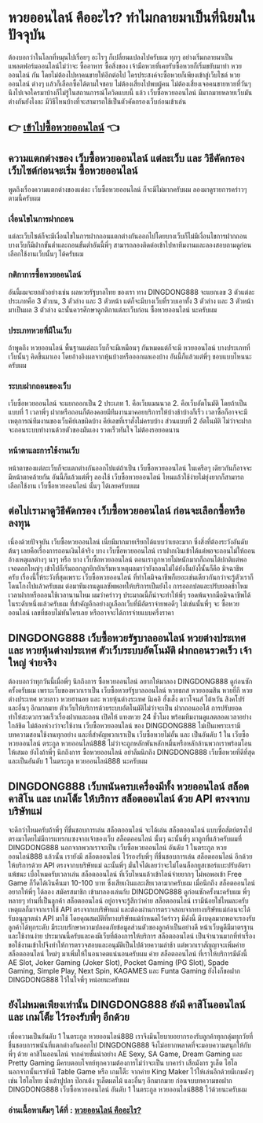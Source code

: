# หวยออนไลน์ คืออะไร? ทำไมกลายมาเป็นที่นิยมในปัจจุบัน
ต้องบอกว่าในโลกที่หมุนไปเรื่อยๆ อะไรๆ ก็เปลี่ยนแปลงไปครับผม ทุกๆ อย่างเริ่มกลายมาเป็นแพลตฟอร์มออนไลน์ไม่ว่าจะ ซื้ออาหาร ซื้อสิ่งของ เจ้ามือหวยที่เคยรับซื้อหวยก็เริ่มขยับมาทำ หวยออนไลน์ กัน โดยไม่ต้องไปหาคนขายให้อีกต่อไป ใครประสงค์จะซื้อหวยก็เพียงเข้าสู่เว็บไซต์ หวยออนไลน์ ต่างๆ แล้วก็เลือกซื้อได้ตามใจชอบ ไม่ต้องเสี่ยงไปพบผู้คน ไม่ต้องเสี่ยงเจอคนขายหวยที่วันๆ นึงไปเจอใครมาบ้างก็ไม่รู้ในสถานการณ์โควิดแบบนี้ แล้ว เว็บซื้อหวยออนไลน์ มีมากมายหลายเว็บมันต่างกันยังไงละ มีวิธีไหนบ้างที่จะสามารถใช้เป็นตัวคัดกรองเว็บก่อนเข้าเล่น

## 👉 [เข้าไปซื้อหวยออนไลน์](https://bit.ly/3ryTLaH) 👈

## ความแตกต่างของ เว็บซื้อหวยออนไลน์ แต่ละเว็บ และ วิธีคัดกรองเว็บไซต์ก่อนจะเริ่ม ซื้อหวยออนไลน์
พูดถึงเรื่องความแตกต่างของแต่ละ เว็บซื้อหวยออนไลน์ ก็จะมีไม่มากครับผม ลองมาดูรายการคร่าวๆ ตามนี้ครับผม

### เงื่อนไขในการฝากถอน
แต่ละเว็บไซต์ก็จะมีเงื่อนไขในการฝากถอนแตกต่างกันออกไปโดยบางเว็บก็ไม่มีเงื่อนไขการฝากถอน บางเว็บก็มีฝากขั้นต่ำและถอนขั้นต่ำอันนี้พี่ๆ สามารถลองติดต่อเข้าไปหาทีมงานและลองสอบถามดูก่อนเลือกใช้งานเว็บนั้นๆ ได้ครับผม

### กติกาการซื้อหวยออนไลน์
อันนี้ผมจะยกตัวอย่างเช่น ผลหวยรัฐบาลไทย ของเรา ทาง DINGDONG888 จะแยกเลข 3 ตัวแต่ละประเภทคือ 3 ตัวบน, 3 ตัวล่าง และ 3 ตัวหน้า แต่ก็จะมีบางเว็บที่รวบเอาทั้ง 3 ตัวล่าง และ 3 ตัวหน้า มาเป็นผล 3 ตัวล่าง ฉะนั้นควรศึกษาดูกติกาแต่ละเว็บก่อน ซื้อหวยออนไลน์ นะครับผม

### ประเภทหวยที่มีในเว็บ
ถ้าพูดถึง หวยออนไลน์ พื้นฐานแต่ละเว็บก็จะมีเหมือนๆ กันหมดแต่ก็จะมี หวยออนไลน์ บางประเภทที่เว็บนั้นๆ คิดขึ้นมาเอง โดยอ้างอิงผลจากหุ้นบ้างหรือออกผลเองบ้าง อันนี้ก็แล้วแต่พี่ๆ ชอบแบบไหนนะครับผม

### ระบบฝากถอนของเว็บ
เว็บซื้อหวยออนไลน์ จะแยกออกเป็น 2 ประเภท 1. คือเว็บแมนนวล 2. คือเว็บอัตโนมัติ โดยถ้าเป็นแบบที่ 1 เวลาพี่ๆ ฝากหรือถอนก็ต้องคอยมีทีมงานมาคอยบริการให้บ้างช้าบ้างก็เร็ว เวลาซื้อก็อาจจะมีเหตุการณ์ทีมงานของเว็บคีย์เลขผิดบ้าง คีย์เลขที่เราสั่งไม่ครบบ้าง ส่วนแบบที่ 2 อัตโนมัติ ไม่ว่าจะฝากจะถอนระบบทำงานด้วยตัวของมันเอง รวดเร็วทันใจ ไม่ต้องรอยอดนาน

### หน้าตาและการใช้งานเว็บ
หน้าตาของแต่ละเว็บก็จะแตกต่างกันออกไปแต่ถ้าเป็น เว็บซื้อหวยออนไลน์ ในเครือๆ เดียวกันก็อาจจะมีหน้าตาคล้ายกัน อันนี้ก็แล้วแต่พี่ๆ ลองใช้ เว็บซื้อหวยออนไลน์ ไหนแล้วใช้ง่ายไม่ยุ่งยากก็สามารถเลือกใช้งาน เว็บซื้อหวยออนไลน์ นั้นๆ ได้เลยครับบผม

## ต่อไปเรามาดูวิธีคัดกรอง เว็บซื้อหวยออนไลน์ ก่อนจะเลือกซื้อหรือลงทุน
เนื่องด้วยปัจจุบัน เว็บซื้อหวยออนไลน์ เนี่ยมีมากมายเรียกได้แบบว่าเยอะมาก ซึ่งสิ่งที่ต้องระวังอันดับต้นๆ เลยคือเรื่องการถอนเงินได้จริง บาง เว็บซื้อหวยออนไลน์ เราฝากเงินเข้าได้แต่พอจะถอนไม่ให้ถอนอ้างเหตุผลต่างๆ นาๆ หรือ บาง เว็บซื้อหวยออนไลน์ ตอนเราถูกหวยไม่หนักมากก็ถอนได้ปกติแต่พอเจอดอกใหญ่ๆ เข้าไปก็เริ่มออกลูกยึกยักเริ่มหาเหตุผลมาว่ายังถอนไม่ได้ยังงั้นยังงี้นั้นก็คือ มิจฉาชีพ ครับ เรื่องนี้ให้ระวังที่สุดเพราะ เว็บซื้อหวยออนไลน์ ที่ทำโดมิจฉาชีพก็เยอะเช่นเดียวกันกว่าจะรู้ตัวเราก็โดนโกงไปแล้วครับผม ต่อมาทีมงานดูแลซัพพอทให้บริการเป็นยังไง การออกปลและปรับยอดช้าไหม เวลาฝากหรือถอนใช้เวลานานไหม ผมว่าคร่าวๆ ประมาณนี้ก็น่าจะทำให้พี่ๆ รอดพ้นจากมือมิจฉาชีพได้ในระดับหนึ่งแล้วครับผม ที่สำคัญอีกอย่างกูเลือกเว็บที่มีอัตราจ่ายพอดีๆ ไม่เช่นนั้นพี่ๆ จะ ซื้อหวยออนไลน์ เลขที่ชอบไม่ทันใครเลย หรืออาจจะได้การจ่ายแบบครึ่งราคา

## DINGDONG888 เว็บซื้อหวยรัฐบาลออนไลน์ หวยต่างประเทศ และ หวยหุ้นต่างประเทศ ตัวเว็บระบบอัตโนมัติ ฝากถอนรวดเร็ว เจ้าใหญ่ จ่ายจริง
ต้องบอกว่าทุกวันนี้เมื่อพี่ๆ นึกถึงการ ซื้อหวยออนไลน์ อยากให้มาลอง DINGDONG888 ดูก่อนซักครั้งครับผม เพราะเว็บของพวกเราเป็น เว็บซื้อหวยรัฐบาลออนไลน์ หวยธกส หวยออมสิน หวยยี่กี หวยต่างประเทศ หวยลาว หวยฮานอย และ หวยหุ้นต่างระเทศ นิเคอิ ฮั่งเส็ง ดาวโจนส์ ไต้หวัน สิงคโปร์ และอื่นๆ อีกมากมาย ตัวเว็บให้บริการด้วยระบบอัตโนมัติไม่ว่าจะเป็น ฝากถอนออโต้ การปรับยอด ทำให้สะดวกรวดเร็วเรื่องฝากและถอน เปิดให้ แทงหวย 24 ชั่วโมง พร้อมทีมงานดูแลตลอดเวลาอย่างใกล้ชิด ไม่ต้องห่วงว่าจะใช้งาน เว็บซื้อหวยออนไลน์ ของ DINGDONG888 ไม่เป็นเพราะเรามีบทความสอนใช้งานทุกอย่าง และที่สำคัญพวกเราเป็น เว็บซื้อหวยไม่อั้น และ เป็นอันดับ 1 ใน เว็บซื้อหวยออนไลน์ ตระกูล หวยออนไลน์888 ไม่ว่าจะถูกหลักพันหลักหมื่นหรือหลักล้านพวกเราพร้อมโอนให้เสมอ ยังไงถ้าพี่ๆ นึกถึงการ ซื้อหวยออนไลน์ อย่าลืมนึกถึง DINGDONG888 เว็บซื้อหวยที่ดีที่สุด และเป็นอันดับ 1 ในตระกูล หวยออนไลน์888 นะครับผม

## DINGDONG888 เว็บพนันครบเครื่องมีทั้ง หวยออนไลน์ สล็อต คาสิโน และ เกมโต็ะ ให้บริการ สล็อตออนไลน์ ด้วย API ตรงจากบบริษัทแม่
จะดีกว่าไหมครับถ้าพี่ๆ ที่ชื่นชอบการเล่น สล็อตออนไลน์ จะได้เล่น สล็อตออนไลน์ แบบซื่อสัตย์ตรงไปตรงมาโดยไม่มีการแทรกแซงจากเจ้าของเว็บ สล็อตออนไลน์ นั้นๆ ฉะนั้นพี่ๆ มาถูกที่แล้วครับผมที่ DINGDONG888 นอกจากพวกเราจะเป็น เว็บซื้อหวยออนไลน์ อันดับ 1 ในตระกูล หวยออนไลน์888 แล้วนั้น เรายังมี สล็อตออนไลน์ ไว้รองรับพี่ๆ ที่ชื่นชอบการเล่น สล็อตออนไลน์ อีกด้วย ให้บริการด้วย API ตรงจากบบริษัทแม่ ฉะนั้นพี่ๆ มั่นใจได้เลยว่าจะไม่โดนล็อกยูสเซอร์แบะปรับอัตราแพ้ชนะ เบื่อไหมครับเวลาเล่น สล็อตออนไลน์ ที่เว็บไหนแล้วเข้าไลน์จ่ายยากๆ ไม่พอพอเข้า Free Game ก็วืดได้เงินคืนมา 10-100 บาท ซึ่งเสียเเงินและเสียเวลามากครับผม เมื่อนึกถึง สล็อตออนไลน์ อยากให้พี่ๆ ได้ลอง สมัครสมาชิก เข้ามาลองเล่นกับ DINGDONG888 ดูก่อนซักครั้งนะครับผม พี่ๆ หลายๆ ท่านที่เป็นลูกค้า สล็อตออนไลน์ อยู่อาจจะรู้สึกว่าค่าย สล็อตออนไลน์ เรามีน้อยใช่ไหมละครับ เหตุผลก็มาจากเราใช้ API ตรงจากบบริษัทแม่ และต้องผ่านการตรวจสอบจากทางบริษัทแม่ก่อนจะได้รับอนุญาตนำ API มาใช้ โดยคุณสมบัติที่ทางบริษัทแม่กำหนดไว้คร่าวๆ มีดังนี้ มีงบดุลมากพอจะรองรับลูกค้าได้ทุกระดับ มีระบบรักษาความปลอดภัยข้อมูลส่วนตัวของลูกค้าเป็นอย่างดี หน้าเว็บดูดีมีมาตรฐานและใช้งานง่าย ประมาณนี้ครับและคงมีเว็บที่ต้องการให้บริการ สล็อตออนไลน์ เป็นจำนวนมากที่ทำเรื่องขอใช้งานเข้าไปจึงทำให้การตรวจสอบและอนุมัติเป็นไปด้วยความล่าช้า แต่พวกเราสัญญาจะเพิ่มค่าย สล็อตออนไลน์ ใหม่ๆ มาเพิ่มให้ในอนาคตแน่นอนครับผม ค่าย สล็อตออนไลน์ ที่เราให้บริการมีดังนี้ AE Slot, Joker Gaming (Joker Slot), Pocket Gaming (PG Slot), Spade Gaming, Simple Play, Next Spin, KAGAMES และ Funta Gaming ยังไงก็ขอฝาก DINGDONG888 ไว้ในใจพี่ๆ หน่อยนะครับผม

## ยังไม่หมดเพียงเท่านั้น DINGDONG888 ยังมี คาสิโนออนไลน์ และ เกมโต็ะ ไว้รองรับพี่ๆ อีกด้วย
เพื่อความเป็นอันดับ 1 ในตระกูล หวยออนไลน์888 เราจึงมีนโยบายอยากรองรับลูกค้าทุกกลุ่มทุกวัยที่ชื่นชอบการพนันที่แตกต่างกันออกไป DINGDONG888 จึงไม่อยากพลาดที่จะมอบความสนุกให้กับพี่ๆ ด้วย คาสิโนออนไลน์ จากค่ายชั้นนำอย่าง AE Sexy, SA Game, Dream Gaming และ Pretty Gaming มีครบตอบโจทย์ทุกความต้องการไม่ว่าจะเป็น บาคาร่า เสือมังกร รูเล็ต ไฮโล นอกจากนั้นเรายังมี Table Game หรือ เกมโต็ะ จากค่าย King Maker ไว้ให้เล่นอีกด้วยมีเกมดังๆ เช่น ไฮโลไทย น้ำเต้าปูปลา ป๊อกเด้ง รูเล็ตผลไม้ และอื่นๆ อีกมากมาย ก่อนจบบทความขอฝาก DINGDONG888 เว็บซื้อหวยออนไลน์ อันดับ 1 ในตระกูล หวยออนไลน์888 ไว้ด้วยนะครับผม

### อ่านเนื้อหาเต็มๆ ได้ที่ : [หวยออนไลน์ คืออะไร?](https://dingdong888.co/%e0%b8%ab%e0%b8%a7%e0%b8%a2%e0%b8%ad%e0%b8%ad%e0%b8%99%e0%b9%84%e0%b8%a5%e0%b8%99%e0%b9%8c/%e0%b8%ab%e0%b8%a7%e0%b8%a2%e0%b8%ad%e0%b8%ad%e0%b8%99%e0%b9%84%e0%b8%a5%e0%b8%99%e0%b9%8c/)
